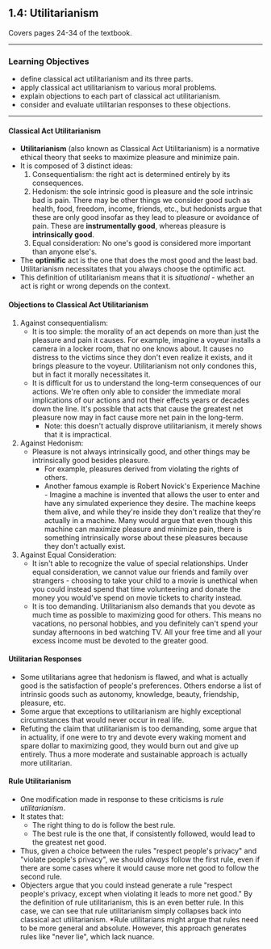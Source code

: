 
## 1.4: Utilitarianism

Covers pages 24-34 of the textbook.

---

### Learning Objectives

* define classical act utilitarianism and its three parts.
* apply classical act utilitarianism to various moral problems.
* explain objections to each part of classical act utilitarianism.
* consider and evaluate utilitarian responses to these objections.

---

#### Classical Act Utilitarianism

* **Utilitarianism** (also known as Classical Act Utilitarianism) is a normative ethical theory that seeks to maximize pleasure and minimize pain.
* It is composed of 3 distinct ideas:
	1. Consequentialism: the right act is determined entirely by its consequences.
	2. Hedonism: the sole intrinsic good is pleasure and the sole intrinsic bad is pain. There may be other things we consider good such as health, food, freedom, income, friends, etc., but hedonists argue that these are only good insofar as they lead to pleasure or avoidance of pain. These are **instrumentally good**, whereas pleasure is **intrinsically good**.
	3. Equal consideration: No one's good is considered more important than anyone else's.
* The **optimific** act is the one that does the most good and the least bad. Utilitarianism necessitates that you always choose the optimific act.
* This definition of utilitarianism means that it is *situational* - whether an act is right or wrong depends on the context.

#### Objections to Classical Act Utilitarianism

1. Against consequentialism:
	* It is too simple: the morality of an act depends on more than just the pleasure and pain it causes. For example, imagine a voyeur installs a camera in a locker room, that no one knows about. It causes no distress to the victims since they don't even realize it exists, and it brings pleasure to the voyeur. Utilitarianism not only condones this, but in fact it morally necessitates it.
	* It is difficult for us to understand the long-term consequences of our actions. We're often only able to consider the immediate moral implications of our actions and not their effects years or decades down the line. It's possible that acts that cause the greatest net pleasure now may in fact cause more net pain in the long-term.
		* Note: this doesn't actually disprove utilitarianism, it merely shows that it is impractical.
2. Against Hedonism:
	* Pleasure is not always intrinsically good, and other things may be intrinsically good besides pleasure.
		* For example, pleasures derived from violating the rights of others.
		* Another famous example is Robert Novick's Experience Machine - Imagine a machine is invented that allows the user to enter and have any simulated experience they desire. The machine keeps them alive, and while they're inside they don't realize that they're actually in a machine. Many would argue that even though this machine can maximize pleasure and minimize pain, there is something intrinsically worse about these pleasures because they don't actually exist.
3. Against Equal Consideration:
	* It isn't able to recognize the value of special relationships. Under equal consideration, we cannot value our friends and family over strangers - choosing to take your child to a movie is unethical when you could instead spend that time volunteering and donate the money you would've spend on movie tickets to charity instead.
	* It is too demanding. Utilitarianism also demands that you devote as much time as possible to maximizing good for others. This means no vacations, no personal hobbies, and you definitely can't spend your sunday afternoons in bed watching TV. All your free time and all your excess income must be devoted to the greater good.

#### Utilitarian Responses

* Some utilitarians agree that hedonism is flawed, and what is actually good is the satisfaction of people's preferences. Others endorse a list of intrinsic goods such as autonomy, knowledge, beauty, friendship, pleasure, etc.
* Some argue that exceptions to utilitarianism are highly exceptional circumstances that would never occur in real life.
* Refuting the claim that utilitarianism is too demanding, some argue that in actuality, if one were to try and devote every waking moment and spare dollar to maximizing good, they would burn out and give up entirely. Thus a more moderate and sustainable approach is actually more utilitarian.

#### Rule Utilitarianism

* One modification made in response to these criticisms is *rule utilitarianism*. 
* It states that:
	* The right thing to do is follow the best rule.
	* The best rule is the one that, if consistently followed, would lead to the greatest net good.
* Thus, given a choice between the rules "respect people's privacy" and "violate people's privacy", we should *always* follow the first rule, even if there are some cases where it would cause more net good to follow the second rule.
* Objecters argue that you could instead generate a rule "respect people's privacy, except when violating it leads to more net good." By the definition of rule utilitarianism, this is an even better rule. In this case, we can see that rule utilitarianism simply collapses back into classical act utilitarianism.
	*Rule utilitarians might argue that rules need to be more general and absolute. However, this approach generates rules like "never lie", which lack nuance.
